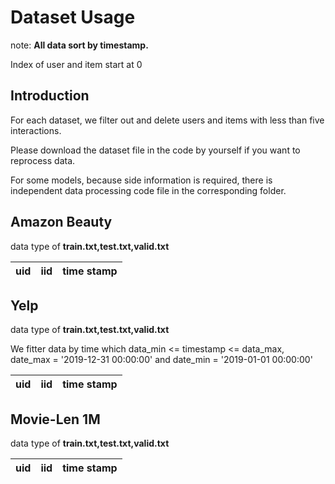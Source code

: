 # Dataset Usage

note: **All data sort by timestamp.**

Index of user and item start at 0

## Introduction

For each dataset, we filter out and delete users and items with less than five interactions.

Please download the dataset file in the code by yourself if you want to reprocess data.

For some models, because side information is required, there is independent data processing code file in the corresponding folder.

## Amazon Beauty

data type of **train.txt,test.txt,valid.txt**

| uid  | iid  | time stamp |
| ---- | ---- | ---------- |

## Yelp

data type of **train.txt,test.txt,valid.txt**

We fitter data by time which data_min <= timestamp <= data_max, date_max = '2019-12-31 00:00:00' and date_min = '2019-01-01 00:00:00'

| uid  | iid  | time stamp |
| ---- | ---- | ---------- |

## Movie-Len 1M

data type of **train.txt,test.txt,valid.txt**

| uid  | iid  | time stamp |
| ---- | ---- | ---------- |

